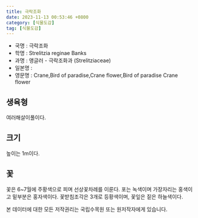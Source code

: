 ```yaml
---
title: 극락조화
date: 2023-11-13 00:53:46 +0800
category: [식물도감]
tag: [식물도감]
---
```




- 국명 : 극락조화
- 학명 : Strelitzia reginae Banks
- 과명 : 앵글러 - 극락조화과 (Strelitziaceae)
- 일본명 : 
- 영문명 : Crane,Bird of paradise,Crane flower,Bird of paradise Crane flower


## 생육형
여러해살이풀이다.
## 크기
높이는 1m이다.
## 꽃
꽃은 6~7월에 주황색으로 피며 선상꽃차례를 이룬다. 포는 녹색이며 가장자리는 홍색이고 밑부분은 홍자색이다. 꽃받침조각은 3개로 등황색이며, 꽃잎은 짙은 하늘색이다.






본 데이터에 대한 모든 저작권리는 국립수목원 또는 원저작자에게 있습니다.
